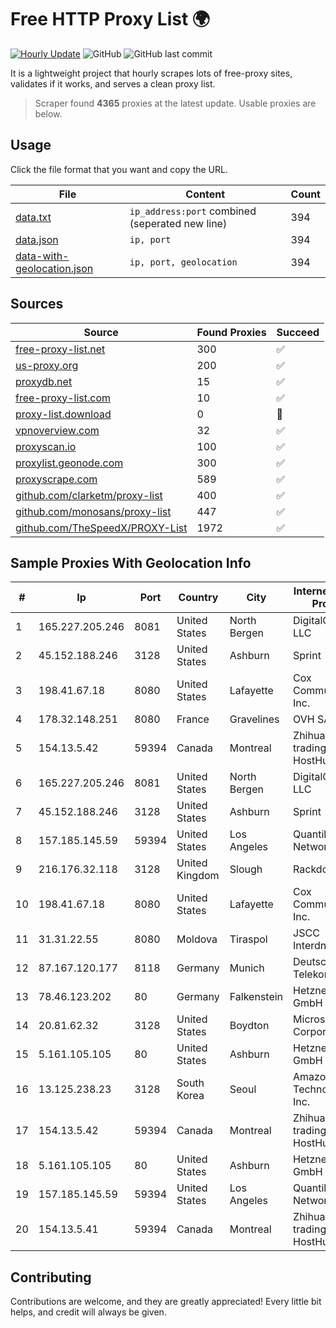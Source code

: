 
# Free HTTP Proxy List 🌍

[![Hourly Update](https://github.com/mertguvencli/http-proxy-list/actions/workflows/main.yml/badge.svg?branch=main)](https://github.com/mertguvencli/http-proxy-list/actions/workflows/main.yml)
![GitHub](https://img.shields.io/github/license/mertguvencli/http-proxy-list)
![GitHub last commit](https://img.shields.io/github/last-commit/mertguvencli/http-proxy-list)

It is a lightweight project that hourly scrapes lots of free-proxy sites, validates if it works, and serves a clean proxy list.


> Scraper found **4365** proxies at the latest update. Usable proxies are below.

## Usage

Click the file format that you want and copy the URL.


|File|Content|Count|
|----|-------|-----|
|[data.txt](https://raw.githubusercontent.com/mertguvencli/http-proxy-list/main/proxy-list/data.txt)|`ip_address:port` combined (seperated new line)|394|
|[data.json](https://raw.githubusercontent.com/mertguvencli/http-proxy-list/main/proxy-list/data.json)|`ip, port`|394|
|[data-with-geolocation.json](https://raw.githubusercontent.com/mertguvencli/http-proxy-list/main/proxy-list/data-with-geolocation.json)|`ip, port, geolocation`|394|

## Sources

|Source|Found Proxies|Succeed|
|------|-------------|-------|
|[free-proxy-list.net](https://free-proxy-list.net)|300|✅|
|[us-proxy.org](https://www.us-proxy.org)|200|✅|
|[proxydb.net](http://proxydb.net)|15|✅|
|[free-proxy-list.com](https://free-proxy-list.com/?page=&port=&type%5B%5D=http&type%5B%5D=https&up_time=0&search=Search)|10|✅|
|[proxy-list.download](https://www.proxy-list.download/HTTP)|0|🚫|
|[vpnoverview.com](https://vpnoverview.com/privacy/anonymous-browsing/free-proxy-servers)|32|✅|
|[proxyscan.io](https://www.proxyscan.io)|100|✅|
|[proxylist.geonode.com](https://proxylist.geonode.com/api/proxy-list?limit=300&page=1&sort_by=lastChecked&sort_type=desc&protocols=http,https)|300|✅|
|[proxyscrape.com](https://api.proxyscrape.com/v2/?request=displayproxies&protocol=http&timeout=10000&country=all&ssl=all&anonymity=all)|589|✅|
|[github.com/clarketm/proxy-list](https://raw.githubusercontent.com/clarketm/proxy-list/master/proxy-list-raw.txt)|400|✅|
|[github.com/monosans/proxy-list](https://raw.githubusercontent.com/monosans/proxy-list/main/proxies/http.txt)|447|✅|
|[github.com/TheSpeedX/PROXY-List](https://raw.githubusercontent.com/TheSpeedX/PROXY-List/master/http.txt)|1972|✅|


## Sample Proxies With Geolocation Info

|#|Ip|Port|Country|City|Internet Service Provider|
|-|--|----|-------|----|-------------------------|
|1|165.227.205.246|8081|United States|North Bergen|DigitalOcean, LLC|
|2|45.152.188.246|3128|United States|Ashburn|Sprint|
|3|198.41.67.18|8080|United States|Lafayette|Cox Communications Inc.|
|4|178.32.148.251|8080|France|Gravelines|OVH SAS|
|5|154.13.5.42|59394|Canada|Montreal|Zhihua Lu trading as HostHub|
|6|165.227.205.246|8081|United States|North Bergen|DigitalOcean, LLC|
|7|45.152.188.246|3128|United States|Ashburn|Sprint|
|8|157.185.145.59|59394|United States|Los Angeles|Quantil Networks Inc|
|9|216.176.32.118|3128|United Kingdom|Slough|Rackdog, LLC|
|10|198.41.67.18|8080|United States|Lafayette|Cox Communications Inc.|
|11|31.31.22.55|8080|Moldova|Tiraspol|JSCC Interdnestrcom|
|12|87.167.120.177|8118|Germany|Munich|Deutsche Telekom AG|
|13|78.46.123.202|80|Germany|Falkenstein|Hetzner Online GmbH|
|14|20.81.62.32|3128|United States|Boydton|Microsoft Corporation|
|15|5.161.105.105|80|United States|Ashburn|Hetzner Online GmbH|
|16|13.125.238.23|3128|South Korea|Seoul|Amazon Technologies Inc.|
|17|154.13.5.42|59394|Canada|Montreal|Zhihua Lu trading as HostHub|
|18|5.161.105.105|80|United States|Ashburn|Hetzner Online GmbH|
|19|157.185.145.59|59394|United States|Los Angeles|Quantil Networks Inc|
|20|154.13.5.41|59394|Canada|Montreal|Zhihua Lu trading as HostHub|



## Contributing

Contributions are welcome, and they are greatly appreciated! Every
little bit helps, and credit will always be given.

